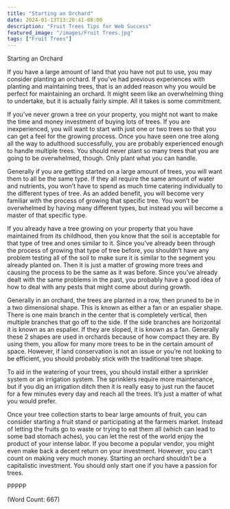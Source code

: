 ```yaml
---
title: "Starting an Orchard"
date: 2024-01-13T13:20:41-08:00
description: "Fruit Trees Tips for Web Success"
featured_image: "/images/Fruit Trees.jpg"
tags: ["Fruit Trees"]
---
```


Starting an Orchard

If you have a large amount of land that you have not put to use, you may consider planting an orchard. If you’ve had previous experiences with planting and maintaining trees, that is an added reason why you would be perfect for maintaining an orchard. It might seem like an overwhelming thing to undertake, but it is actually fairly simple. All it takes is some commitment.

If you’ve never grown a tree on your property, you might not want to make the time and money investment of buying lots of trees. If you are inexperienced, you will want to start with just one or two trees so that you can get a feel for the growing process. Once you have seen one tree along all the way to adulthood successfully, you are probably experienced enough to handle multiple trees. You should never plant so many trees that you are going to be overwhelmed, though. Only plant what you can handle.

Generally if you are getting started on a large amount of trees, you will want them to all be the same type. If they all require the same amount of water and nutrients, you won’t have to spend as much time catering individually to the different types of tree. As an added benefit, you will become very familiar with the process of growing that specific tree. You won’t be overwhelmed by having many different types, but instead you will become a master of that specific type.

If you already have a tree growing on your property that you have maintained from its childhood, then you know that the soil is acceptable for that type of tree and ones similar to it. Since you’ve already been through the process of growing that type of tree before, you shouldn’t have any problem testing all of the soil to make sure it is similar to the segment you already planted on. Then it is just a matter of growing more trees and causing the process to be the same as it was before. Since you’ve already dealt with the same problems in the past, you probably have a good idea of how to deal with any pests that might come about during growth.

Generally in an orchard, the trees are planted in a row, then pruned to be in a two dimensional shape. This is known as either a fan or an espalier shape. There is one main branch in the center that is completely vertical, then multiple branches that go off to the side. If the side branches are horizontal it is known as an espalier. If they are sloped, it is known as a fan. Generally these 2 shapes are used in orchards because of how compact they are. By using them, you allow for many more trees to be in the certain amount of space. However, if land conservation is not an issue or you’re not looking to be efficient, you should probably stick with the traditional tree shape.

To aid in the watering of your trees, you should install either a sprinkler system or an irrigation system. The sprinklers require more maintenance, but if you dig an irrigation ditch then it is really easy to just run the faucet for a few minutes every day and reach all the trees. It’s just a matter of what you would prefer.

Once your tree collection starts to bear large amounts of fruit, you can consider starting a fruit stand or participating at the farmers market. Instead of letting the fruits go to waste or trying to eat them all (which can lead to some bad stomach aches), you can let the rest of the world enjoy the product of your intense labor. If you become a popular vendor, you might even make back a decent return on your investment. However, you can’t count on making very much money. Starting an orchard shouldn’t be a capitalistic investment. You should only start one if you have a passion for trees.

PPPPP

(Word Count: 667)

